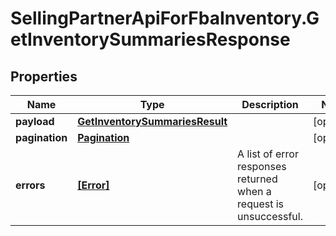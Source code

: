 # SellingPartnerApiForFbaInventory.GetInventorySummariesResponse

## Properties

Name | Type | Description | Notes
------------ | ------------- | ------------- | -------------
**payload** | [**GetInventorySummariesResult**](GetInventorySummariesResult.md) |  | [optional] 
**pagination** | [**Pagination**](Pagination.md) |  | [optional] 
**errors** | [**[Error]**](Error.md) | A list of error responses returned when a request is unsuccessful. | [optional] 



